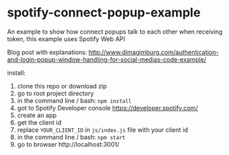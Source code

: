 # spotify-connect-popup-example
An example to show how connect popups talk to each other when receiving token, this example uses Spotify Web API

Blog post with explanations: http://www.dimagimburg.com/authentication-and-login-popup-window-handling-for-social-medias-code-example/

install:

1. clone this repo or download zip
2. go to root project directory
3. in the command line / bash: `npm install`
4. got to Spotify Developer console https://developer.spotify.com/
5. create an app
6. get the client id
7. replace `YOUR_CLIENT_ID` in `js/index.js` file with your client id
8. in the command line / bash: `npm start`
9. go to browser http://localhost:3001/
